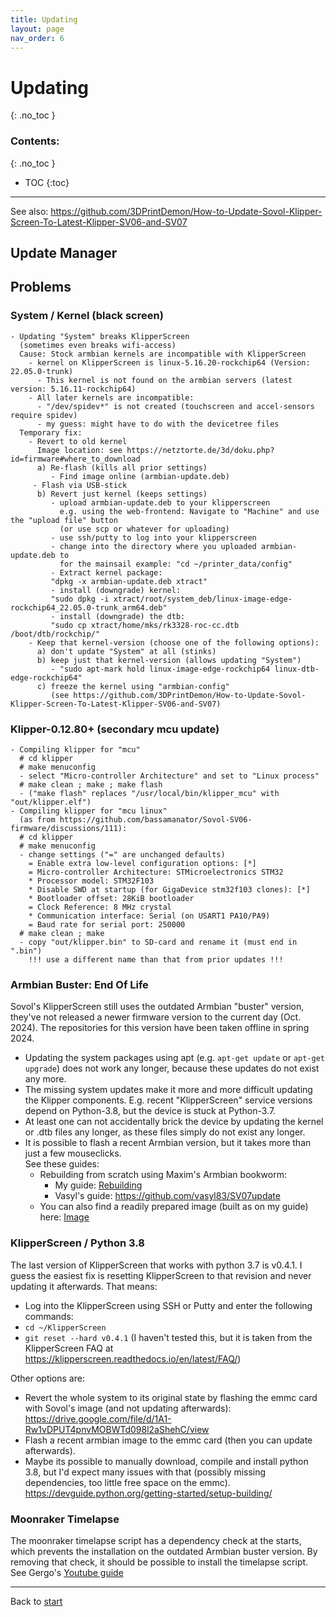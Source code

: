 ```yaml
---
title: Updating
layout: page
nav_order: 6
---
```

# Updating
{: .no_toc }
### Contents:
{: .no_toc }
- TOC
{:toc}
----

See also: <https://github.com/3DPrintDemon/How-to-Update-Sovol-Klipper-Screen-To-Latest-Klipper-SV06-and-SV07>

## Update Manager

## Problems

### System / Kernel (black screen)
```
- Updating "System" breaks KlipperScreen
  (sometimes even breaks wifi-access)
  Cause: Stock armbian kernels are incompatible with KlipperScreen
    - kernel on KlipperScreen is linux-5.16.20-rockchip64 (Version: 22.05.0-trunk)
      - This kernel is not found on the armbian servers (latest version: 5.16.11-rockchip64)
    - All later kernels are incompatible:
      - "/dev/spidev*" is not created (touchscreen and accel-sensors require spidev)
      - my guess: might have to do with the devicetree files
  Temporary fix:
    - Revert to old kernel
      Image location: see https://netztorte.de/3d/doku.php?id=firmware#where_to_download
      a) Re-flash (kills all prior settings)
         - Find image online (armbian-update.deb)
	 - Flash via USB-stick
      b) Revert just kernel (keeps settings)
         - upload armbian-update.deb to your klipperscreen
           e.g. using the web-frontend: Navigate to "Machine" and use the "upload file" button
           (or use scp or whatever for uploading)
         - use ssh/putty to log into your klipperscreen
         - change into the directory where you uploaded armbian-update.deb to
           for the mainsail example: "cd ~/printer_data/config"
         - Extract kernel package:
	     "dpkg -x armbian-update.deb xtract"
         - install (downgrade) kernel:
	     "sudo dpkg -i xtract/root/system_deb/linux-image-edge-rockchip64_22.05.0-trunk_arm64.deb"
         - install (downgrade) the dtb:
	     "sudo cp xtract/home/mks/rk3328-roc-cc.dtb /boot/dtb/rockchip/"
    - Keep that kernel-version (choose one of the following options):
      a) don't update "System" at all (stinks)
      b) keep just that kernel-version (allows updating "System")
         - "sudo apt-mark hold linux-image-edge-rockchip64 linux-dtb-edge-rockchip64"
      c) freeze the kernel using "armbian-config"
         (see https://github.com/3DPrintDemon/How-to-Update-Sovol-Klipper-Screen-To-Latest-Klipper-SV06-and-SV07)
```


### Klipper-0.12.80+ (secondary mcu update)
```
- Compiling klipper for "mcu"
  # cd klipper
  # make menuconfig
  - select "Micro-controller Architecture" and set to "Linux process"
  # make clean ; make ; make flash
  - ("make flash" replaces "/usr/local/bin/klipper_mcu" with "out/klipper.elf")
- Compiling klipper for "mcu linux"
  (as from https://github.com/bassamanator/Sovol-SV06-firmware/discussions/111):
  # cd klipper
  # make menuconfig
  - change settings ("=" are unchanged defaults)
    = Enable extra low-level configuration options: [*]
    = Micro-controller Architecture: STMicroelectronics STM32
    * Processor model: STM32F103
    * Disable SWD at startup (for GigaDevice stm32f103 clones): [*]
    * Bootloader offset: 28KiB bootloader
    = Clock Reference: 8 MHz crystal
    * Communication interface: Serial (on USART1 PA10/PA9)
    = Baud rate for serial port: 250000
  # make clean ; make
  - copy "out/klipper.bin" to SD-card and rename it (must end in ".bin")
    !!! use a different name than that from prior updates !!!
```


### Armbian Buster: End Of Life
Sovol's KlipperScreen still uses the outdated Armbian "buster" version, they've not released a newer firmware version to the current day (Oct. 2024).
The repositories for this version have been taken offline in spring 2024.
  * Updating the system packages using apt (e.g. `apt-get update` or `apt-get upgrade`) does not work any longer, because these updates do not exist any more.
  * The missing system updates make it more and more difficult updating the Klipper components. E.g. recent "KlipperScreen" service versions depend on Python-3.8, but the device is stuck at Python-3.7.
  * At least one can not accidentally brick the device by updating the kernel or .dtb files any longer, as these files simply do not exist any longer.
  * It is possible to flash a recent Armbian version, but it takes more than just a few mouseclicks.  
     See these guides:
    * Rebuilding from scratch using Maxim's Armbian bookworm:
      * My guide: [Rebuilding](rebuilding.md)
      * Vasyl's guide: <https://github.com/vasyl83/SV07update>
    * You can also find a readily prepared image (built as on my guide) here: [Image](image.md)


### KlipperScreen / Python 3.8
The last version of KlipperScreen that works with python 3.7 is v0.4.1.
I guess the easiest fix is resetting KlipperScreen to that revision and never updating it afterwards. That means:
  * Log into the KlipperScreen using SSH or Putty and enter the following commands:
  * `cd ~/KlipperScreen`
  * `git reset --hard v0.4.1`
(I haven't tested this, but it is taken from the KlipperScreen FAQ at <https://klipperscreen.readthedocs.io/en/latest/FAQ/>)

Other options are:
  * Revert the whole system to its original state by flashing the emmc card with Sovol's image (and not updating afterwards): <https://drive.google.com/file/d/1A1-Rw1vDPUT4pnvMOBWTd098l2aShehC/view>
  * Flash a recent armbian image to the emmc card (then you can update afterwards).
  * Maybe its possible to manually download, compile and install python 3.8, but I'd expect many issues with that (possibly missing dependencies, too little free space on the emmc). <https://devguide.python.org/getting-started/setup-building/>


### Moonraker Timelapse
The moonraker timelapse script has a dependency check at the starts, which prevents the installation on the outdated Armbian buster version.
By removing that check, it should be possible to install the timelapse script.
See Gergo's [Youtube guide](https://www.youtube.com/watch?v=86CFV_CbrvQ&t=457s)


----
Back to [start](index.md)
